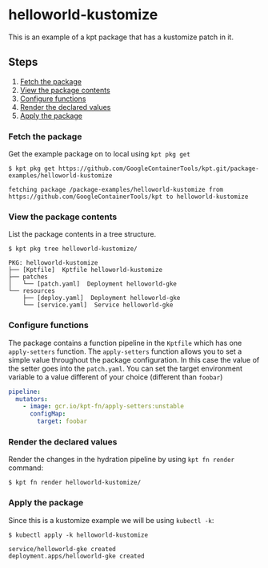 # helloworld-kustomize

This is an example of a kpt package that has a kustomize
patch in it.

## Steps

1. [Fetch the package](#fetch-the-package)
2. [View the package contents](#view-the-package-contents)
3. [Configure functions](#configure-functions)
4. [Render the declared values](#render-the-declared-values)
5. [Apply the package](#apply-the-package)

### Fetch the package

Get the example package on to local using `kpt pkg get`

```shell
$ kpt pkg get https://github.com/GoogleContainerTools/kpt.git/package-examples/helloworld-kustomize

fetching package /package-examples/helloworld-kustomize from https://github.com/GoogleContainerTools/kpt to helloworld-kustomize
```

### View the package contents

List the package contents in a tree structure.

```shell
$ kpt pkg tree helloworld-kustomize/

PKG: helloworld-kustomize
├── [Kptfile]  Kptfile helloworld-kustomize
├── patches
│   └── [patch.yaml]  Deployment helloworld-gke
└── resources
    ├── [deploy.yaml]  Deployment helloworld-gke
    └── [service.yaml]  Service helloworld-gke
```

### Configure functions

The package contains a function pipeline in the `Kptfile` which has
one `apply-setters` function.  The `apply-setters` function allows you to
set a simple value throughout the package configuration.  In this case the
value of the setter goes into the `patch.yaml`.  You can set the target
environment variable to a value different of your choice (different
than `foobar`)

```yaml
pipeline:
  mutators:
    - image: gcr.io/kpt-fn/apply-setters:unstable
      configMap:
        target: foobar
```

### Render the declared values

Render the changes in the hydration pipeline by using `kpt fn render` command:

```shell
$ kpt fn render helloworld-kustomize/
```

### Apply the package

Since this is a kustomize example we will be using `kubectl -k`:

```shell
$ kubectl apply -k helloworld-kustomize

service/helloworld-gke created
deployment.apps/helloworld-gke created
```